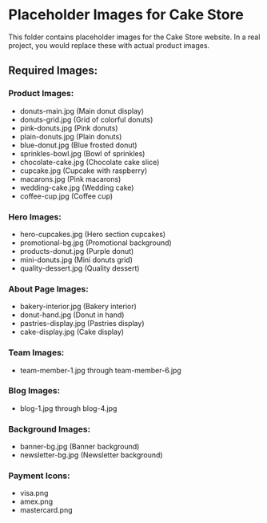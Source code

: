 # Placeholder Images for Cake Store

This folder contains placeholder images for the Cake Store website. 
In a real project, you would replace these with actual product images.

## Required Images:

### Product Images:
- donuts-main.jpg (Main donut display)
- donuts-grid.jpg (Grid of colorful donuts)
- pink-donuts.jpg (Pink donuts)
- plain-donuts.jpg (Plain donuts)
- blue-donut.jpg (Blue frosted donut)
- sprinkles-bowl.jpg (Bowl of sprinkles)
- chocolate-cake.jpg (Chocolate cake slice)
- cupcake.jpg (Cupcake with raspberry)
- macarons.jpg (Pink macarons)
- wedding-cake.jpg (Wedding cake)
- coffee-cup.jpg (Coffee cup)

### Hero Images:
- hero-cupcakes.jpg (Hero section cupcakes)
- promotional-bg.jpg (Promotional background)
- products-donut.jpg (Purple donut)
- mini-donuts.jpg (Mini donuts grid)
- quality-dessert.jpg (Quality dessert)

### About Page Images:
- bakery-interior.jpg (Bakery interior)
- donut-hand.jpg (Donut in hand)
- pastries-display.jpg (Pastries display)
- cake-display.jpg (Cake display)

### Team Images:
- team-member-1.jpg through team-member-6.jpg

### Blog Images:
- blog-1.jpg through blog-4.jpg

### Background Images:
- banner-bg.jpg (Banner background)
- newsletter-bg.jpg (Newsletter background)

### Payment Icons:
- visa.png
- amex.png
- mastercard.png